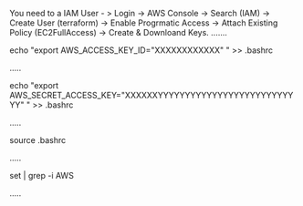 You need to a IAM User - > Login -> AWS Console -> Search (IAM) -> Create User (terraform) -> Enable Progrmatic Access -> Attach Existing Policy (EC2FullAccess) -> Create & Downloand Keys.
.......

echo "export AWS_ACCESS_KEY_ID="XXXXXXXXXXXX" " >> .bashrc

.....

echo "export AWS_SECRET_ACCESS_KEY="XXXXXXYYYYYYYYYYYYYYYYYYYYYYYYYYY" " >>  .bashrc

.....

source  .bashrc

.....

set | grep -i AWS

.....
